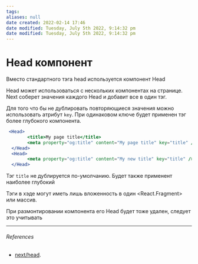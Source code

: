 ```yaml
---
tags: 
aliases: null
date created: 2022-02-14 17:46
date modified: Tuesday, July 5th 2022, 9:14:32 pm
date modified: Tuesday, July 5th 2022, 9:14:32 pm
---
```


# Head компонент

Вместо стандартного тэга head используется компонент Head

Head может использоваться с нескольких компонентах на странице. Next соберет значения каждого Head и добавит все в один тэг. 

Для того что бы не дублировать повторяющиеся значения можно использовать атрибут `key`.  При одинаковом ключе будет применен тэг более глубокого компонента.

```jsx
 <Head>
        <title>My page title</title>
        <meta property="og:title" content="My page title" key="title" />
  </Head>
  <Head>
        <meta property="og:title" content="My new title" key="title" />
  </Head>
```

Тэг `title` не дублируется по-умолчанию. Будет также применент наиболее глубокий

Тэги в хэде могут иметь лишь вложенность в один <React.Fragment> или массив.

При размонтировании компонента его Head будет тоже удален, следует это учитывать

---

###### References

- [next/head](https://nextjs.org/docs/api-reference/next/head).

